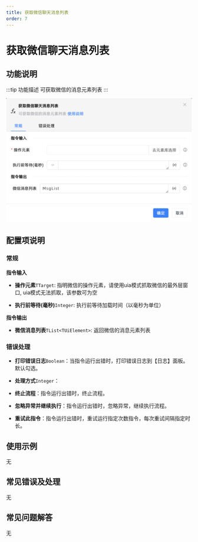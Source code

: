 ```yaml
---
title: 获取微信聊天消息列表
order: 7
---
```


# 获取微信聊天消息列表

## 功能说明

:::tip 功能描述
可获取微信的消息元素列表
:::

![获取微信聊天消息列表](../../../assets/获取微信聊天消息列表_command.png)

## 配置项说明

### 常规

**指令输入**

- **操作元素**`TTarget`: 指明微信的操作元素，请使用uia模式抓取微信的最外层窗口, uia模式无法抓取，该参数可为空

- **执行前等待(毫秒)**`Integer`: 执行前等待加载时间（以毫秒为单位）


**指令输出**

- **微信消息列表**`TList<TUiElement>`: 返回微信的消息元素列表

### 错误处理

- **打印错误日志**`Boolean`：当指令运行出错时，打印错误日志到【日志】面板。默认勾选。

- **处理方式**`Integer`：

 - **终止流程**：指令运行出错时，终止流程。

 - **忽略异常并继续执行**：指令运行出错时，忽略异常，继续执行流程。

 - **重试此指令**：指令运行出错时，重试运行指定次数指令，每次重试间隔指定时长。

## 使用示例
无

## 常见错误及处理

无

## 常见问题解答

无

